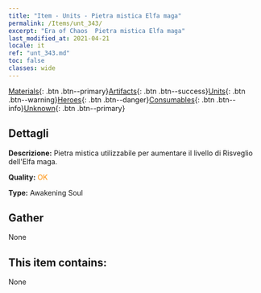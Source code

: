 ```yaml
---
title: "Item - Units - Pietra mistica Elfa maga"
permalink: /Items/unt_343/
excerpt: "Era of Chaos  Pietra mistica Elfa maga"
last_modified_at: 2021-04-21
locale: it
ref: "unt_343.md"
toc: false
classes: wide
---
```

 [Materials](/it/Items/){: .btn .btn--primary}[Artifacts](/it/Items/Artifacts/){: .btn .btn--success}[Units](/it/Items/Units/){: .btn .btn--warning}[Heroes](/it/Items/Heroes/){: .btn .btn--danger}[Consumables](/it/Items/Consumables/){: .btn .btn--info}[Unknown](/it/Items/Unknown/){: .btn .btn--primary}

## Dettagli
 **Descrizione:** Pietra mistica utilizzabile per aumentare il livello di Risveglio dell'Elfa maga.

 **Quality:** <span style="color: #FF8C00">OK</span>

 **Type:** Awakening Soul

## Gather

  None

## This item contains:

  None


